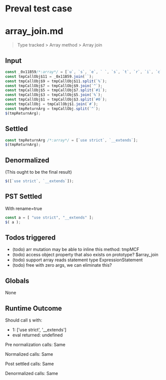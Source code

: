 # Preval test case

# array_join.md

> Type tracked > Array method > Array join
>
>

## Input

`````js filename=intro
const _0x11B59/*:array*/ = [`u`, `s`, `e`, ` `, `s`, `t`, `r`, `i`, `c`, `t`, `%`, `_`, `_`, `e`, `x`, `t`, `e`, `n`, `d`, `s`];
const tmpCallObj$11 = _0x11B59.join(``);
const tmpCallObj$9 = tmpCallObj$11.split(`%`);
const tmpCallObj$7 = tmpCallObj$9.join(`^`);
const tmpCallObj$5 = tmpCallObj$7.split(`#1`);
const tmpCallObj$3 = tmpCallObj$5.join(`%`);
const tmpCallObj$1 = tmpCallObj$3.split(`#0`);
const tmpCallObj = tmpCallObj$1.join(`#`);
const tmpReturnArg = tmpCallObj.split(`^`);
$(tmpReturnArg);
`````


## Settled


`````js filename=intro
const tmpReturnArg /*:array*/ = [`use strict`, `__extends`];
$(tmpReturnArg);
`````


## Denormalized
(This ought to be the final result)

`````js filename=intro
$([`use strict`, `__extends`]);
`````


## PST Settled
With rename=true

`````js filename=intro
const a = [ "use strict", "__extends" ];
$( a );
`````


## Todos triggered


- (todo) arr mutation may be able to inline this method: tmpMCF
- (todo) access object property that also exists on prototype? $array_join
- (todo) support array reads statement type ExpressionStatement
- (todo) free with zero args, we can eliminate this?


## Globals


None


## Runtime Outcome


Should call `$` with:
 - 1: ['use strict', '__extends']
 - eval returned: undefined

Pre normalization calls: Same

Normalized calls: Same

Post settled calls: Same

Denormalized calls: Same
